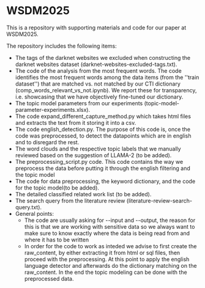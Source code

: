 # WSDM2025
This is a repository with supporting materials and code for our paper at WSDM2025.

The repository includes the following items:
- The tags of the darknet websites we excluded when constructing the darknet websites dataset (darknet-websites-excluded-tags.txt).
- The code of the analysis from the most frequent words. The code identifies the most frequent words among the data items (from the ''train dataset'') that are matched vs. not matched by our CTI dictionary (comp_words_relevant_vs_not.ipynb). We report these for transparency, i.e. showcasing that we have objectively fine-tuned our dictionary.
- The topic model parameters from our experiments (topic-model-parameter-experiments.xlsx).
- The code expand_different_capture_method.py which takes html files and extracts the text from it storing it into a csv.
- The code english_detection.py. The purpose of this code is, once the code was preprocessed, to detect the datapoints which are in english and to disregard the rest.
- The word clouds and the respective topic labels that we manually reviewed based on the suggestion of LLAMA-2 (to be added).
- The preprocessing_script.py code. This code contains the way we preprocess the data before putting it through the english filtering and the topic model
- The code for data preprocessing, the keyword dictionary, and the code for the topic model(to be added).
- The detailed classified related work list (to be added).
- The search query from the literature review (literature-review-search-query.txt).
- General points:
    - The code are usually asking for --input and --output, the reason for this is that we are working with sensitive data so we always want to make sure to know exactly where the data is being read from and where it has to be written
    - In order for the code to work as inteded we advise to first create the raw_content, by either extracting it from html or sql files, then proceed with the preprocessing. At this point to apply the english language detector and afterwards do the dictionary matching on the raw_content. In the end the topic modeling can be done with the preprocessed data.